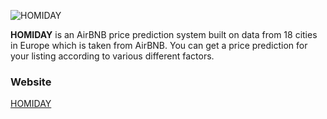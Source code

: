 ![HOMIDAY](https://raw.githubusercontent.com/cagkangrsy/homiday_airbnb_price_prediction/main/logo_horizontal_background.png)

**HOMIDAY** is an AirBNB price prediction system built on data from 18 cities in Europe which is taken from AirBNB.
You can get a price prediction for your listing according to various different factors.

### Website
 [HOMIDAY](https://homiday.streamlit.app/)  

